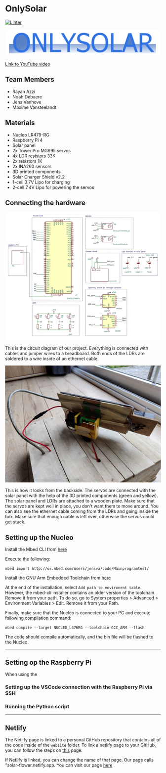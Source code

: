 ﻿# OnlySolar

[![Linter](../../actions/workflows/nodejs.yml/badge.svg)](./actions/workflows/nodejs.yml)

![Logo](img/intro.jpg)

[Link to YouTube video](https://www.youtube.com/watch?v=ZZ_ORB39aEs)

## Team Members

* Rayan Azzi
* Noah Debaere
* Jens Vanhove
* Maxime Vansteelandt

## Materials

* Nucleo LR479-RG
* Raspberry Pi 4
* Solar panel
* 2x Tower Pro MG995 servos
* 4x LDR resistors 33K
* 2x resistors 1K
* 2x INA260 sensors
* 3D printed components
* Solar Charger Shield v2.2
* 1-cell 3.7V Lipo for charging
* 2-cell 7.4V Lipo for powering the servos

## Connecting the hardware

![Circuit diagram](img/solar_shematic.jpg)

This is the circuit diagram of our project. Everything is connected with cables and jumper wires to a breadboard. Both ends of the LDRs are soldered to a wire inside of an ethernet cable.

![Backside](img/connecties_achterkant.jpg)

This is how it looks from the backside. The servos are connected with the solar panel with the help of the 3D printed components (green and yellow). The solar panel and LDRs are attached to a wooden plate. Make sure that the servos are kept well in place, you don't want them to move around. You can also see the ethernet cable coming from the LDRs and going inside the box. Make sure that enough cable is left over, otherwise the servos could get stuck.

## Setting up the Nucleo

Install the Mbed CLI from [here](https://os.mbed.com/docs/mbed-os/v5.15/quick-start/offline-with-mbed-cli.html)

Execute the following:

```shell
mbed import http://os.mbed.com/users/jensva/code/Mainprogramtest/
```

Install the GNU Arm Embedded Toolchain from [here](https://developer.arm.com/tools-and-software/open-source-software/developer-tools/gnu-toolchain/gnu-rm/downloads)

At the end of the installation, select `Add path to environent table`. However, the mbed-cli installer contains an older version of the toolchain. Remove it from your path. To do so, go to System properties > Advanced > Environment Variables > Edit. Remove it from your Path.

Finally, make sure that the Nucleo is connected to your PC and execute following compilation command:

```shell
mbed compile --target NUCLEO_L476RG --toolchain GCC_ARM --flash
```

The code should compile automatically, and the bin file will be flashed to the Nucleo.

---

## Setting op the Raspberry Pi

When using the

### Setting up the VSCode connection with the Raspberry Pi via SSH

### Running the Python script

---

## Netlify

The Netlify page is linked to a personal GitHub repository that contains all of the code inside of the `website` folder. To link a netlify page to your GitHub, you can follow the steps on [this](https://www.netlify.com/blog/2016/09/29/a-step-by-step-guide-deploying-on-netlify/) page.

 If Netlify is linked, you can change the name of that page. Our page calls "solar-flower.netlify.app. You can visit our page [here](https://solar-flower.netlify.app/)
